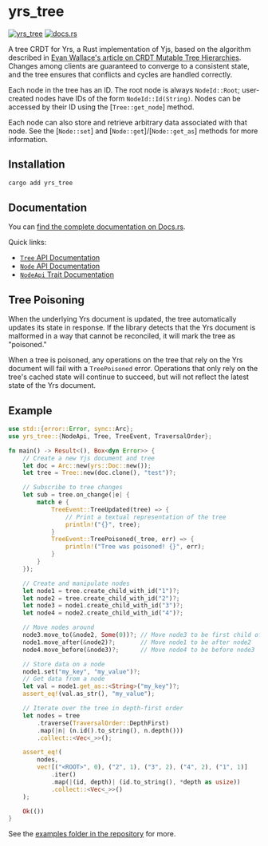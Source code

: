 # yrs_tree

[![yrs_tree](https://img.shields.io/badge/dynamic/toml?url=https%3A%2F%2Fraw.githubusercontent.com%2FBinaryMuse%2Fyrs_tree%2Frefs%2Fheads%2Fmain%2FCargo.toml&query=%24.package.version&prefix=v&label=yrs_tree)](https://crates.io/crates/yrs_tree)
[![docs.rs](https://img.shields.io/docsrs/yrs_tree)](https://docs.rs/yrs_tree)

A tree CRDT for Yrs, a Rust implementation of Yjs, based on the algorithm described in [Evan Wallace's article on CRDT Mutable Tree Hierarchies](https://madebyevan.com/algos/crdt-mutable-tree-hierarchy/). Changes among clients are guaranteed to converge to a consistent state, and the tree ensures that conflicts and cycles are handled correctly.

Each node in the tree has an ID. The root node is always `NodeId::Root`; user-created nodes have IDs of the form `NodeId::Id(String)`. Nodes can be accessed by their ID using the [`Tree::get_node`] method.

Each node can also store and retrieve arbitrary data associated with that node. See the [`Node::set`] and [`Node::get`]/[`Node::get_as`] methods for more information.

## Installation

```bash
cargo add yrs_tree
```

## Documentation

You can [find the complete documentation on Docs.rs](https://docs.rs/yrs_tree/).

Quick links:

* [`Tree` API Documentation](https://docs.rs/yrs_tree/latest/yrs_tree/struct.Tree.html)
* [`Node` API Documentation](https://docs.rs/yrs_tree/latest/yrs_tree/struct.Node.html)
* [`NodeApi` Trait Documentation](https://docs.rs/yrs_tree/latest/yrs_tree/trait.NodeApi.html)

## Tree Poisoning

When the underlying Yrs document is updated, the tree automatically updates its state in response. If the library detects that the Yrs document is malformed in a way that cannot be reconciled, it will mark the tree as "poisoned."

When a tree is poisoned, any operations on the tree that rely on the Yrs document will fail with a `TreePoisoned` error. Operations that only rely on the tree's cached state will continue to succeed, but will not reflect the latest state of the Yrs document.

## Example

```rust
use std::{error::Error, sync::Arc};
use yrs_tree::{NodeApi, Tree, TreeEvent, TraversalOrder};

fn main() -> Result<(), Box<dyn Error>> {
    // Create a new Yjs document and tree
    let doc = Arc::new(yrs::Doc::new());
    let tree = Tree::new(doc.clone(), "test")?;

    // Subscribe to tree changes
    let sub = tree.on_change(|e| {
        match e {
            TreeEvent::TreeUpdated(tree) => {
                // Print a textual representation of the tree
                println!("{}", tree);
            }
            TreeEvent::TreePoisoned(_tree, err) => {
                println!("Tree was poisoned! {}", err);
            }
        }
    });

    // Create and manipulate nodes
    let node1 = tree.create_child_with_id("1")?;
    let node2 = tree.create_child_with_id("2")?;
    let node3 = node1.create_child_with_id("3")?;
    let node4 = node2.create_child_with_id("4")?;

    // Move nodes around
    node3.move_to(&node2, Some(0))?; // Move node3 to be first child of node2
    node1.move_after(&node2)?;       // Move node1 to be after node2
    node4.move_before(&node3)?;      // Move node4 to be before node3

    // Store data on a node
    node1.set("my_key", "my_value")?;
    // Get data from a node
    let val = node1.get_as::<String>("my_key")?;
    assert_eq!(val.as_str(), "my_value");

    // Iterate over the tree in depth-first order
    let nodes = tree
        .traverse(TraversalOrder::DepthFirst)
        .map(|n| (n.id().to_string(), n.depth()))
        .collect::<Vec<_>>();

    assert_eq!(
        nodes,
        vec![("<ROOT>", 0), ("2", 1), ("3", 2), ("4", 2), ("1", 1)]
            .iter()
            .map(|(id, depth)| (id.to_string(), *depth as usize))
            .collect::<Vec<_>>()
    );

    Ok(())
}
```

See the [examples folder in the repository](https://github.com/BinaryMuse/yrs_tree/tree/main/examples) for more.
